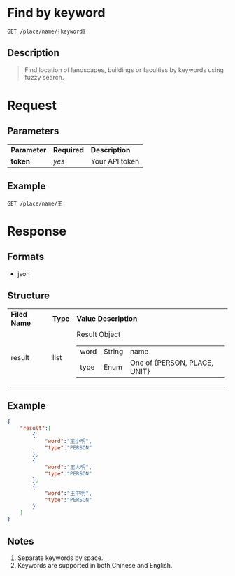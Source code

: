 ﻿# Find by keyword

```
GET /place/name/{keyword}
```

## Description
> Find location of landscapes, buildings or faculties by keywords using fuzzy search.

# Request
## Parameters
<table>
  <tr>
    <td><b>Parameter</b></td>
    <td><b><b>Required</b></b></td>
    <td><b>Description</b></td>
  </tr>
  <tr>
    <td><b>token</b></td>
    <td><i>yes</i></td>
    <td>Your API token</td>
  </tr>
</table>

## Example
```
GET /place/name/王
```

# Response

## Formats
- json

## Structure
<table>
    <tr>
		<td><b>Filed Name</b></td>
		<td><b>Type</b></td>
		<td><b>Value Description</b></td>
	</tr>
    <tr>
        <td>result</td>
        <td>list</td>
        <td>
			Result Object
            <table>
                <tr>
                    <td>word</td>
                    <td>String</td>
                    <td>name</td>
                </tr>
                <tr>
                    <td>type</td>
                    <td>Enum</td>
                    <td>One of {PERSON, PLACE, UNIT}</td>
                </tr>
            </table>
        </td>
    </tr>
</table>

## Example
```json
{
	"result":[
		{
			"word":"王小明",
			"type":"PERSON"
		},
		{
			"word":"王大明",
			"type":"PERSON"
		},
		{
			"word":"王中明",
			"type":"PERSON"
		}
	]
}
```
## Notes
1. Separate keywords by space.
2. Keywords are supported in both Chinese and English.

